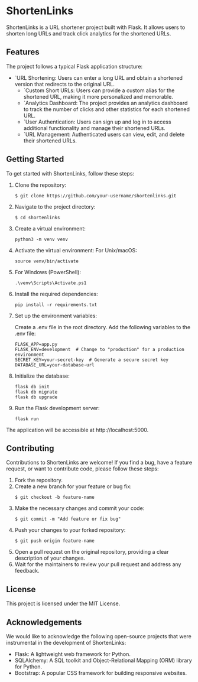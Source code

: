 
# ShortenLinks

ShortenLinks is a URL shortener project built with Flask. It allows users to shorten long URLs and track click analytics for the shortened URLs.

## Features

The project follows a typical Flask application structure:

- `URL Shortening: Users can enter a long URL and obtain a shortened version that redirects to the original URL.
  - `Custom Short URLs: Users can provide a custom alias for the shortened URL, making it more personalized and memorable.
  - `Analytics Dashboard: The project provides an analytics dashboard to track the number of clicks and other statistics for each shortened URL.
  - `User Authentication: Users can sign up and log in to access additional functionality and manage their shortened URLs.
  - `URL Management: Authenticated users can view, edit, and delete their shortened URLs.

## Getting Started

To get started with ShortenLinks, follow these steps:

1. Clone the repository:

   ```shell
   $ git clone https://github.com/your-username/shortenlinks.git
2. Navigate to the project directory:
   ```shell
   $ cd shortenlinks
3. Create a virtual environment:
   ```shell
   python3 -m venv venv
4. Activate the virtual environment:
   For Unix/macOS:
   ```shell
   source venv/bin/activate
5. For Windows (PowerShell):
   ```shell
   .\venv\Scripts\Activate.ps1
6. Install the required dependencies:
   ```shell
   pip install -r requirements.txt
7. Set up the environment variables:

   Create a .env file in the root directory.
   Add the following variables to the .env file:
   ```shell
   FLASK_APP=app.py
   FLASK_ENV=development  # Change to "production" for a production environment
   SECRET_KEY=your-secret-key  # Generate a secure secret key
   DATABASE_URL=your-database-url
8. Initialize the database:
   ```shell
   flask db init
   flask db migrate
   flask db upgrade
9. Run the Flask development server:
   ```shell
   flask run

  The application will be accessible at http://localhost:5000.

  ## Contributing
  Contributions to ShortenLinks are welcome! If you find a bug, have a feature request, or want to contribute code, please follow these steps:

1. Fork the repository.
2. Create a new branch for your feature or bug fix:
   ```shell
   $ git checkout -b feature-name
3. Make the necessary changes and commit your code:
   ```shell
   $ git commit -m "Add feature or fix bug"
4. Push your changes to your forked repository:
   ```shell
   $ git push origin feature-name
5. Open a pull request on the original repository, providing a clear description of your changes.
6. Wait for the maintainers to review your pull request and address any feedback.
 

  ## License
  This project is licensed under the MIT License.

  ## Acknowledgements
  We would like to acknowledge the following open-source projects that were instrumental in the development of ShortenLinks:

  - Flask: A lightweight web framework for Python.
  - SQLAlchemy: A SQL toolkit and Object-Relational Mapping (ORM) library for Python.
  - Bootstrap: A popular CSS framework for building responsive websites.




